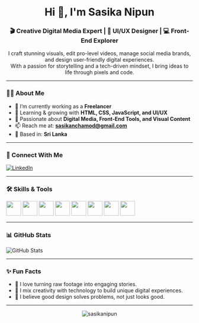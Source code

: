 <h1 align="center">Hi 👋, I'm Sasika Nipun</h1>
<h3 align="center">🎬 Creative Digital Media Expert | 🎨 UI/UX Designer | 💻 Front-End Explorer</h3>

<p align="center">
  I craft stunning visuals, edit pro-level videos, manage social media brands, and design user-friendly digital experiences. <br>
  With a passion for storytelling and a tech-driven mindset, I bring ideas to life through pixels and code.
</p>

---

### 👨‍💻 About Me

- 🔭 I’m currently working as a **Freelancer**
- 🌱 Learning & growing with **HTML, CSS, JavaScript, and UI/UX**
- 💼 Passionate about **Digital Media, Front-End Tools, and Visual Content**
- 📫 Reach me at: **sasikanchamod@gmail.com**
- 📍 Based in: **Sri Lanka**

---

### 🔗 Connect With Me

<p align="left">
  <a href="https://www.linkedin.com/in/sasikanchamod" target="_blank">
    <img src="https://img.shields.io/badge/LinkedIn-blue?style=for-the-badge&logo=linkedin" alt="LinkedIn">
  </a>
</p>

---

### 🛠️ Skills & Tools

<p align="left">
  <img src="https://cdn.jsdelivr.net/gh/devicons/devicon/icons/html5/html5-original-wordmark.svg" width="40" />
  <img src="https://cdn.jsdelivr.net/gh/devicons/devicon/icons/css3/css3-original-wordmark.svg" width="40" />
  <img src="https://cdn.jsdelivr.net/gh/devicons/devicon/icons/javascript/javascript-original.svg" width="40" />
  <img src="https://cdn.jsdelivr.net/gh/devicons/devicon/icons/java/java-original.svg" width="40" />
  <img src="https://cdn.jsdelivr.net/gh/devicons/devicon/icons/cplusplus/cplusplus-original.svg" width="40" />
  <img src="https://cdn.jsdelivr.net/gh/devicons/devicon/icons/mysql/mysql-original-wordmark.svg" width="40" />
  <img src="https://cdn.jsdelivr.net/gh/devicons/devicon/icons/photoshop/photoshop-plain.svg" width="40" />
  <img src="https://www.vectorlogo.zone/logos/figma/figma-icon.svg" width="40" />
</p>

---

### 📊 GitHub Stats

<p align="left">
  <img src="https://github-readme-stats.vercel.app/api?username=sasikanipun&show_icons=true&theme=tokyonight" alt="GitHub Stats" />
</p>

---

### ✨ Fun Facts

- 🎥 I love turning raw footage into engaging stories.
- 🧠 I mix creativity with technology to build unique digital experiences.
- 🧩 I believe good design solves problems, not just looks good.

---

<p align="center">
  <img src="https://komarev.com/ghpvc/?username=sasikanipun&label=Profile%20views&color=0e75b6&style=flat" alt="sasikanipun" />
</p>
